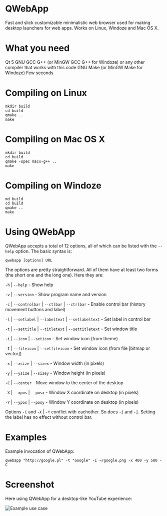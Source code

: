 QWebApp
=======

Fast and slick customizable minimalistic web browser used for making desktop launchers for web apps. Works on Linux, Windoze and Mac OS X.


What you need
=============
Qt 5
GNU GCC G++ (or MinGW GCC G++ for Windoze) or any other compiler that works with this code
GNU Make (or MinGW Make for Windoze)
Few seconds

Compiling on Linux
==================

    mkdir build
    cd build
    qmake ..
    make

Compiling on Mac OS X
=====================

    mkdir build
    cd build
    qmake -spec macx-g++ ..
    make

Compiling on Windoze
====================

    md build
    cd build
    qmake ..
    make

Using QWebApp
=============
QWebApp accepts a total of 12 options, all of which can be listed with the `--help` option. The basic syntax 
is:

    qwebapp [options] URL

The options are pretty straightforward. All of them have at least two forms (the short one and the long 
one). Here they are:

`-h` | `--help` - Show help

`-v` | `--version` - Show program name and version

`-c` | `--controlbar` | `--ctlbar` | `--ctrlbar` - Enable control bar (history movement buttons and label)

`-l` | `--setlabel` | `--labeltext` | `--setlabeltext` <string> - Set label in control bar

`-t` | `--settitle` | `--titletext` | `--settitletext` <string> - Set window title

`-i` | `--icon` | `--seticon` <string> - Set window icon (from theme)

`-I` | `--fileicon` | `--setfileicon` <path> - Set window icon (from file [bitmap or vector])

`-x` | `--xsize` | `--sizex` <int> - Window width (in pixels)

`-y` | `--ysize` | `--sizey` <int> - Window height (in pixels)

`-C` | `--center` - Move window to the center of the desktop

`-X` | `--xpos` | `--posx` <int> - Window X coordinate on desktop (in pixels)

`-Y` | `--ypos` | `--posy` <int> - Window Y coordinate on desktop (in pixels)

Options `-C` and `-X` | `-Y` conflict with eachother. So does `-i` and `-I`. Setting the label has no effect 
without control bar.


Examples
========
Example invocation of QWebApp:

    qwebapp "http://google.pl" -t "Google" -I ~/google.png -x 400 -y 500 -C

Screenshot
==========
Here using QWebApp for a desktop-like YouTube experience:

![Example use case](https://cdn.mediacru.sh/MFbxRYy_uN7V.png)
